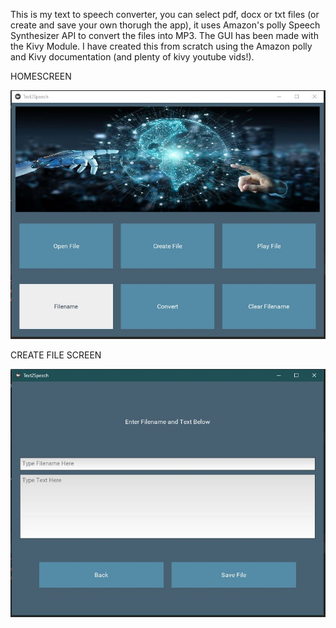 This is my text to speech converter, you can select pdf, docx or txt files (or create and save your own thorugh the app), it uses Amazon's polly Speech Synthesizer API to convert
the files into MP3. The GUI has been made with the Kivy Module. I have created this from scratch using the Amazon polly and Kivy documentation (and plenty of kivy youtube vids!).

HOMESCREEN

![](/images/homescreen.JPG)

CREATE FILE SCREEN

![](/images/createfilescreen.JPG)
